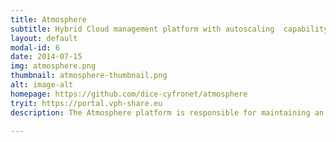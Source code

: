 ```yaml
---
title: Atmosphere
subtitle: Hybrid Cloud management platform with autoscaling  capability
layout: default
modal-id: 6
date: 2014-07-15
img: atmosphere.png
thumbnail: atmosphere-thumbnail.png
alt: image-alt
homepage: https://github.com/dice-cyfronet/atmosphere
tryit: https://portal.vph-share.eu
description: The Atmosphere platform is responsible for maintaining an interface between the end-user tools and the underlying hardware resources required to perform complex computations in a distributed cloud environment. The Atmosphere approach is not to develop low-level cloud middleware or services, but rather to build on top of existing solutions – thus Atmosphere integrates resources acquired from commercial IaaS providers (e.g. Amazon EC2) with privately-deployed open-source cloud platforms (e.g. OpenStack). The result is a hybrid Cloud infrastructure on which users can expose and access domain-oriented computational and data storage services representing various areas of science.

---
```

